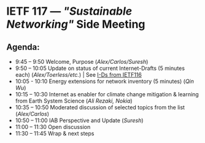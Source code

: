 # IETF 117 &mdash; _"Sustainable Networking"_ Side Meeting

## Agenda:

* 9:45 – 9:50   Welcome, Purpose (_Alex/Carlos/Suresh_)
* 9:50 – 10:05  Update on status of current Internet-Drafts (5 minutes each) (_Alex/Toerless/etc._) | See [I-Ds from IETF116](https://github.com/cpignata/e-impact/tree/main/ietf116/ids)
* 10:05 - 10:10 Energy extensions for network inventory (5 minutes) (_Qin Wu_)
* 10:15 – 10:30 Internet as enabler for climate change mitigation & learning from Earth System Science (_Ali Rezaki, Nokia_)
* 10:35 – 10:50 Moderated discussion of selected topics from the list (_Alex/Carlos_)
* 10:50 – 11:00 IAB Perspective and Update (_Suresh_)
* 11:00 – 11:30 Open discussion
* 11:30 – 11:45 Wrap & next steps
